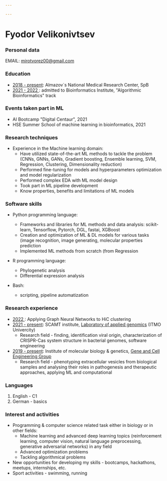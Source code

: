 ```yaml
---

---
```


# Fyodor Velikonivtsev

### Personal data

EMAIL: mirotvorez00@gmail.com

### Education

- <u>2018 - present</u>: Almazov`s National Medical Research Center, SpB
- <u>2021 - 2022 </u>: admitted to Bioinformatics Institute, "Algorithmic Bioinformatics" track

### Events taken part in ML

* AI Bootcamp "Digital Centaur", 2021
* HSE Summer School of machine learning in bioinformatics, 2021

### Research techniques

* Experience in the Machine learning domain:
  - Have utilized state-of-the-art ML methods to tackle the problem (CNNs, GNNs, GANs, Gradient boosting, Ensemble learning, SVM, Regression, Clustering, Dimensionality reduction)
  - Performed fine-tuning for models and hyperparameters optimization and model regularization
  - Performed complex EDA with ML model design
  - Took part in ML pipeline development
  - Know properties, benefits and limitations of ML models

### Software skills
* Python programming language:
  - Frameworks and libraries for ML methods and data analysis: scikit-learn, Tensorflow, Pytorch, DGL, fastai, XGBoost
  - Creation and optimization of ML & DL models for various tasks (image recognition, image generating, molecular properties prediction
  - Implemented ML methods from scratch (from Regression
* R programming language:
  - Phylogenetic analysis
  - Differential expression analysis

* Bash:
  - scripting, pipeline automatization


### Research experience
- <u>2022 </u>: Applying Graph Neural Networks to HiC clustering
- <u>2021 - present</u>: SCAMT institute, [Laboratory of applied genomics](https://scamt.ifmo.ru/ru/nauka/gruppyi/genome-bioinformatics/) (ITMO Univercity)
  - Research field - finding, identification viral origin, characterization of CRISPR-Cas system structure in bacterial genomes, software engineering
- <u>2019 - present</u>: Institute of molecular biology & genetics, [Gene and Cell Engineering Group](http://www.almazovcentre.ru/?page_id=61203&lang=en)
  - Research field - phenotyping extracellular vesicles from biological samples and analysing their roles in pathogenesis and therapeutic approaches, applying ML and computational 



### Languages

1. English - C1
2. German - basics

### Interest and activities

- Programming & computer science related task either in biology or in other fields:
  - Machine learning and advanced deep learning topics (reinforcement learning, computer vision, natural language preprocessing, generative adversarial networks) in any field
  - Advanced optimization problems
  - Tackling algorithmical problems
- New opportunities for developing my skills - bootcamps, hackathons, meetups, internships, etc.
- Sport activities - swimming, running

